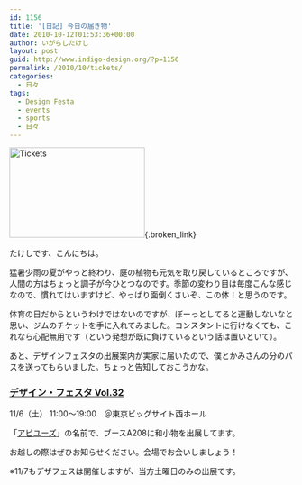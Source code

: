 ```yaml
---
id: 1156
title: '[日記] 今日の届き物'
date: 2010-10-12T01:53:36+00:00
author: いがらしたけし
layout: post
guid: http://www.indigo-design.org/?p=1156
permalink: /2010/10/tickets/
categories:
  - 日々
tags:
  - Design Festa
  - events
  - sports
  - 日々
---
```

[<img src="http://art43.photozou.jp/pub/767/120767/photo/52782301.jpg" alt="Tickets" width="240" height="160" />](http://photozou.jp/photo/show/120767/52782301){.broken_link}

たけしです、こんにちは。

猛暑少雨の夏がやっと終わり、庭の植物も元気を取り戻しているところですが、人間の方はちょっと調子が今ひとつなのです。季節の変わり目は毎度こんな感じなので、慣れてはいますけど、やっぱり面倒くさいぞ、この体！と思うのです。

体育の日だからというわけではないのですが、ぼーっとしてると運動しないなと思い、ジムのチケットを手に入れてみました。コンスタントに行けなくても、これなら心配無用です（という発想が既に負けているという話は置いといて）。

あと、デザインフェスタの出展案内が実家に届いたので、僕とかみさんの分のパスを送ってもらいました。ちょっと告知しておこうかな。
  
<!--more-->

### [デザイン・フェスタ Vol.32](http://www.designfesta.com/)

11/6（土） 11:00〜19:00　＠東京ビッグサイト西ホール
  
「[アビユーズ](http://www.indigo-design.org/habi/)」の名前で、ブースA208に和小物を出展してます。
  
お越しの際はぜひお知らせください。会場でお会いしましょう！

※11/7もデザフェスは開催しますが、当方土曜日のみの出展です。
